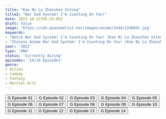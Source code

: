 ```yaml
---
title: "Kao Ni La Zhanshen Xitong"
title2: "War God System! I'm Counting On You!"
date: 2022-10-21T05:33:05Z
draft: false
image: 'https://cdn.myanimelist.net/images/anime/1544/124684l.jpg'
keywords:
- "Watch War God System! I'm Counting On You! (Kao Ni La Zhanshen Xitong) English Sub"
- "Chinese Anime War God System! I'm Counting On You! (Kao Ni La Zhanshen Xitong) English Sub"
year: '2022'
type: 'ONA'
status: 'Currently Airing'
episodes: '14/16 Episodes'
genre:
- Action
- Comedy
- Fantasy
- Martial Arts
---
```


<div class="d-g gg-5 gtc-r ai-c">
<button onclick="window.open('?gog=kao-ni-la-zhanshen-xitong-episode-1','_blank')">G Episode 01</button>
<button onclick="window.open('?gog=kao-ni-la-zhanshen-xitong-episode-2','_blank')">G Episode 02</button>
<button onclick="window.open('?gog=kao-ni-la-zhanshen-xitong-episode-3','_blank')">G Episode 03</button>
<button onclick="window.open('?gog=kao-ni-la-zhanshen-xitong-episode-4','_blank')">G Episode 04</button>
<button onclick="window.open('?gog=kao-ni-la-zhanshen-xitong-episode-5','_blank')">G Episode 05</button>
<button onclick="window.open('?gog=kao-ni-la-zhanshen-xitong-episode-6','_blank')">G Episode 06</button>
<button onclick="window.open('?gog=kao-ni-la-zhanshen-xitong-episode-7','_blank')">G Episode 07</button>
<button onclick="window.open('?gog=kao-ni-la-zhanshen-xitong-episode-8','_blank')">G Episode 08</button>
<button onclick="window.open('?gog=kao-ni-la-zhanshen-xitong-episode-9','_blank')">G Episode 09</button>
<button onclick="window.open('?gog=kao-ni-la-zhanshen-xitong-episode-10','_blank')">G Episode 10</button>
<button onclick="window.open('?gog=kao-ni-la-zhanshen-xitong-episode-11','_blank')">G Episode 11</button>
<button onclick="window.open('?gog=kao-ni-la-zhanshen-xitong-episode-12','_blank')">G Episode 12</button>
<button onclick="window.open('?gog=kao-ni-la-zhanshen-xitong-episode-13','_blank')">G Episode 13</button>
<button onclick="window.open('?gog=kao-ni-la-zhanshen-xitong-episode-14','_blank')">G Episode 14</button>
</div>
